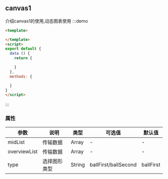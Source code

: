 <script>
export default {
  data () {
    return {
      midList: [{
          name : "hhh" ,
          num : 1 ,
      },{
          name : "www" ,
          num : 2,
      },{
          name : "www" ,
          num : 3 ,
      },{
          name : "www" ,
          num : 4 ,
      },{
          name : "www" ,
          num : 5 ,
        }],
      overviewList: {
          total: 269,
          name:"中心办理事项",
          unit:"项",
          dataUnit:"位",
          data: [{
             name: "当前工作人员",
              num: 108
          },{
              name: "当前开放工位",
              num: 126
          },{
              name: "中心工作人员",
              num: 175
          },{
              name: "中心工位数",
              num: 111
          }]
      }
    }
  },
  methods: {

  }
}
</script>
## canvas1
介绍canvas1的使用,动态图表使用
:::demo
``` html
<template>

</template>
<script>
export default {
  data () {
    return {

    }
  },
  methods: {

  }
}
</script>
```
:::

### 属性
| 参数      | 说明    | 类型      | 可选值       | 默认值   |
|---------- |-------- |---------- |-------------  |-------- |
| midList | 传输数据 | Array | - | - |
| overviewList | 传输数据 | Array | - | - |
| type | 选择图形类型 | String | ballFirst/ballSecond | ballFirst |


